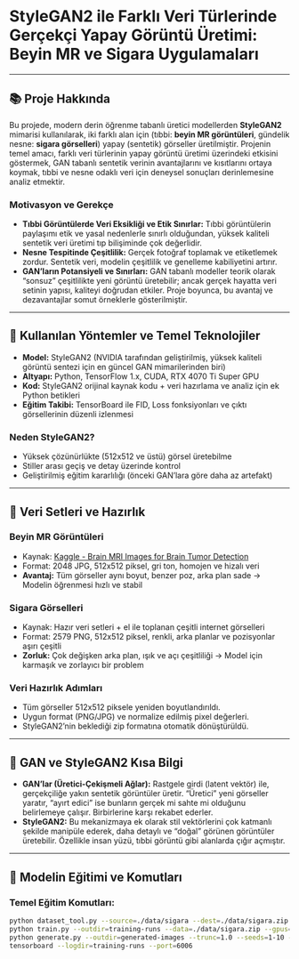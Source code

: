 # StyleGAN2 ile Farklı Veri Türlerinde Gerçekçi Yapay Görüntü Üretimi: Beyin MR ve Sigara Uygulamaları

---

## 📚 Proje Hakkında

Bu projede, modern derin öğrenme tabanlı üretici modellerden **StyleGAN2** mimarisi kullanılarak, iki farklı alan için (tıbbi: **beyin MR görüntüleri**, gündelik nesne: **sigara görselleri**) yapay (sentetik) görseller üretilmiştir. Projenin temel amacı, farklı veri türlerinin yapay görüntü üretimi üzerindeki etkisini göstermek, GAN tabanlı sentetik verinin avantajlarını ve kısıtlarını ortaya koymak, tıbbi ve nesne odaklı veri için deneysel sonuçları derinlemesine analiz etmektir.

### **Motivasyon ve Gerekçe**

- **Tıbbi Görüntülerde Veri Eksikliği ve Etik Sınırlar:** Tıbbi görüntülerin paylaşımı etik ve yasal nedenlerle sınırlı olduğundan, yüksek kaliteli sentetik veri üretimi tıp bilişiminde çok değerlidir.
- **Nesne Tespitinde Çeşitlilik:** Gerçek fotoğraf toplamak ve etiketlemek zordur. Sentetik veri, modelin çeşitlilik ve genelleme kabiliyetini artırır.
- **GAN’ların Potansiyeli ve Sınırları:** GAN tabanlı modeller teorik olarak “sonsuz” çeşitlilikte yeni görüntü üretebilir; ancak gerçek hayatta veri setinin yapısı, kaliteyi doğrudan etkiler. Proje boyunca, bu avantaj ve dezavantajlar somut örneklerle gösterilmiştir.

---

## 🔎 Kullanılan Yöntemler ve Temel Teknolojiler

- **Model:** StyleGAN2 (NVIDIA tarafından geliştirilmiş, yüksek kaliteli görüntü sentezi için en güncel GAN mimarilerinden biri)
- **Altyapı:** Python, TensorFlow 1.x, CUDA, RTX 4070 Ti Super GPU
- **Kod:** StyleGAN2 orijinal kaynak kodu + veri hazırlama ve analiz için ek Python betikleri
- **Eğitim Takibi:** TensorBoard ile FID, Loss fonksiyonları ve çıktı görsellerinin düzenli izlenmesi

### **Neden StyleGAN2?**
- Yüksek çözünürlükte (512x512 ve üstü) görsel üretebilme
- Stiller arası geçiş ve detay üzerinde kontrol
- Geliştirilmiş eğitim kararlılığı (önceki GAN’lara göre daha az artefakt)

---

## 📁 Veri Setleri ve Hazırlık

### **Beyin MR Görüntüleri**
- Kaynak: [Kaggle - Brain MRI Images for Brain Tumor Detection](https://www.kaggle.com/datasets/orvile/brain-cancer-mri-dataset)
- Format: 2048 JPG, 512x512 piksel, gri ton, homojen ve hizalı veri
- **Avantaj:** Tüm görseller aynı boyut, benzer poz, arka plan sade → Modelin öğrenmesi hızlı ve stabil

### **Sigara Görselleri**
- Kaynak: Hazır veri setleri + el ile toplanan çeşitli internet görselleri
- Format: 2579 PNG, 512x512 piksel, renkli, arka planlar ve pozisyonlar aşırı çeşitli
- **Zorluk:** Çok değişken arka plan, ışık ve açı çeşitliliği → Model için karmaşık ve zorlayıcı bir problem

### **Veri Hazırlık Adımları**
- Tüm görseller 512x512 piksele yeniden boyutlandırıldı.
- Uygun format (PNG/JPG) ve normalize edilmiş pixel değerleri.
- StyleGAN2’nin beklediği zip formatına otomatik dönüştürüldü.

---

## 🧠 GAN ve StyleGAN2 Kısa Bilgi

- **GAN’lar (Üretici-Çekişmeli Ağlar):** Rastgele girdi (latent vektör) ile, gerçekçiliğe yakın sentetik görüntüler üretir. “Üretici” yeni görseller yaratır, “ayırt edici” ise bunların gerçek mi sahte mi olduğunu belirlemeye çalışır. Birbirlerine karşı rekabet ederler.
- **StyleGAN2:** Bu mekanizmaya ek olarak stil vektörlerini çok katmanlı şekilde manipüle ederek, daha detaylı ve “doğal” görünen görüntüler üretebilir. Özellikle insan yüzü, tıbbi görüntü gibi alanlarda çığır açmıştır.

---

## 🚀 Modelin Eğitimi ve Komutları

### **Temel Eğitim Komutları:**

```bash
python dataset_tool.py --source=./data/sigara --dest=./data/sigara.zip --resolution=512x512
python train.py --outdir=training-runs --data=./data/sigara.zip --gpus=1 --batch=16 --cfg=auto --mirror=1 --kimg=500 --snap=10
python generate.py --outdir=generated-images --trunc=1.0 --seeds=1-10 --network=training-runs/00001-my_dataset-auto1/network-snapshot-000500.pkl
tensorboard --logdir=training-runs --port=6006
